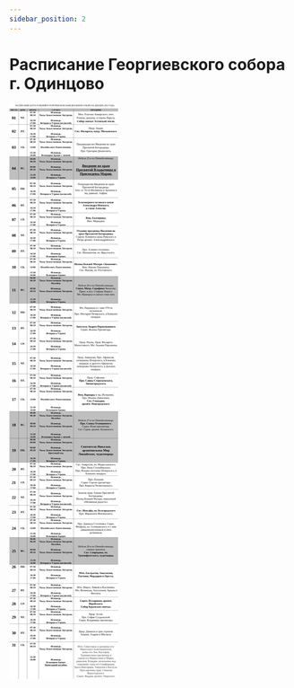 ```yaml
---
sidebar_position: 2
---
```


# Расписание Георгиевского собора г. Одинцово

![Расписание Георгиевского собора г. Одинцово](https://github.com/inneroot/schedule-rails-deploy/blob/main/schedule/georg.png?raw=true)